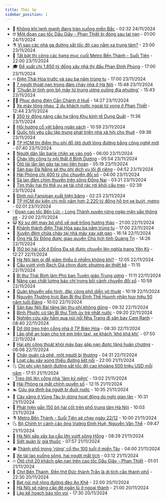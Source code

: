 ```yaml
---
title: Thời Sự
sidebar_position: 1
---
```


<!-- vnexpress-thoi-su:START -->
- 🦒 [Không khí lạnh mạnh đang tràn xuống miền Bắc](https://vnexpress.net/khong-khi-lanh-manh-dang-tran-xuong-mien-bac-4819684.html) - 02:32 24/11/2024
- 🤓 [Một đoạn cao tốc Dầu Giây - Phan Thiết bị đóng sau tai nạn](https://vnexpress.net/mot-doan-cao-toc-dau-giay-phan-thiet-bi-dong-sau-tai-nan-4819675.html) - 01:00 24/11/2024
- ⚗️ [Vì sao các nhà ga đường sắt tốc độ cao nằm xa trung tâm?](https://vnexpress.net/vi-sao-cac-nha-ga-duong-sat-toc-do-cao-nam-xa-trung-tam-4819571.html) - 23:00 23/11/2024
- 🌊 [Tất bật thi công các hạng mục cuối Metro Bến Thành - Suối Tiên](https://vnexpress.net/tat-bat-thi-cong-cac-hang-muc-cuoi-metro-ben-thanh-suoi-tien-4819565.html) - 22:00 23/11/2024
- 🎓 [Đề xuất chi 1.850 tỷ đồng xây nhà thi đấu Phan Đình Phùng](https://vnexpress.net/de-xuat-chi-1-850-ty-dong-xay-nha-thi-dau-phan-dinh-phung-4819642.html) - 17:00 23/11/2024
- 🔥 [Điện Thái Hòa trước và sau ba năm trùng tu](https://vnexpress.net/dien-thai-hoa-truoc-va-sau-ba-nam-trung-tu-4819320.html) - 17:00 23/11/2024
- 🦏 [7 người thoát nạn trong đám cháy nhà ở Hà Nội](https://vnexpress.net/7-nguoi-thoat-nan-trong-dam-chay-nha-o-ha-noi-4819609.html) - 15:48 23/11/2024
- 👺 [&#39;Chuẩn bị tinh gọn bộ máy từ trung ương xuống địa phương&#39;](https://vnexpress.net/chuan-bi-tinh-gon-bo-may-tu-trung-uong-xuong-dia-phuong-4819627.html) - 15:43 23/11/2024
- 🧑‍🏫 [Phục dựng điện Cần Chánh ở Huế](https://vnexpress.net/phuc-dung-dien-can-chanh-o-hue-4819610.html) - 14:27 23/11/2024
- 🚦 [Xe máy tông nhau, 2 du khách nước ngoài tử vong ở Phan Thiết](https://vnexpress.net/xe-may-tong-nhau-2-du-khach-nuoc-ngoai-tu-vong-o-phan-thiet-4819600.html) - 12:44 23/11/2024
- 🎉 [350 tỷ đồng nâng cấp hạ tầng Khu kinh tế Dung Quất](https://vnexpress.net/350-ty-dong-nang-cap-ha-tang-khu-kinh-te-dung-quat-4819593.html) - 11:36 23/11/2024
- 🦒 [Hồi hương cổ vật bằng ngân sách](https://vnexpress.net/hoi-huong-co-vat-bang-ngan-sach-4819564.html) - 10:59 23/11/2024
- 🤗 [Quốc hội yêu cầu tập trung phát triển nhà xã hội cho thuê](https://vnexpress.net/quoc-hoi-yeu-cau-tap-trung-phat-trien-nha-xa-hoi-cho-thue-4819553.html) - 09:36 23/11/2024
- 💼 [TP HCM thí điểm thu phí đỗ ôtô dưới lòng đường bằng công nghệ mới](https://vnexpress.net/tp-hcm-thi-diem-thu-phi-do-oto-duoi-long-duong-bang-cong-nghe-moi-4819520.html) - 07:40 23/11/2024
- 🤩 [Người dân lắp barie chặn xe vào ngõ](https://vnexpress.net/nguoi-dan-lap-barie-chan-xe-vao-ngo-4818179.html) - 06:00 23/11/2024
- 🤡 [Cháy lớn công ty nội thất ở Bình Dương](https://vnexpress.net/chay-lon-cong-ty-noi-that-o-binh-duong-4819513.html) - 05:54 23/11/2024
- 💯 [Ôtô tải lấn làn gây tai nạn liên hoàn](https://vnexpress.net/oto-tai-lan-lan-gay-tai-nan-lien-hoan-4819496.html) - 05:19 23/11/2024
- 👺 [Sân bay Đà Nẵng sẽ thu phí dịch vụ lối đi riêng](https://vnexpress.net/san-bay-da-nang-se-thu-phi-dich-vu-loi-di-rieng-4819316.html) - 04:52 23/11/2024
- 🌮 [Hải Phòng chi 400 tỷ cho chuyển đổi số](https://vnexpress.net/hai-phong-chi-400-ty-cho-chuyen-doi-so-4819346.html) - 04:00 23/11/2024
- 🥸 [Sà lan đâm chìm thuyền trên sông Đồng Nai](https://vnexpress.net/sa-lan-dam-chim-thuyen-tren-song-dong-nai-4819438.html) - 03:21 23/11/2024
- 🐻 [Tìm thấy hai thi thể vụ xe tải chở rác rơi khỏi cầu treo](https://vnexpress.net/tim-thay-hai-thi-the-vu-xe-tai-cho-rac-roi-khoi-cau-treo-4819427.html) - 02:39 23/11/2024
- 👀 [Đỉnh núi Fansipan xuất hiện băng](https://vnexpress.net/dinh-nui-fansipan-xuat-hien-bang-4819424.html) - 02:23 23/11/2024
- 🤔 [TP HCM dự kiến chi mỗi năm hơn 2.220 tỷ đồng hỗ trợ xe buýt, metro](https://vnexpress.net/tp-hcm-du-kien-chi-moi-nam-hon-2-220-ty-dong-ho-tro-xe-buyt-metro-4819331.html) - 02:01 23/11/2024
- 🕯 [Đoạn cao tốc Bến Lức - Long Thành xuyên rừng ngập mặn sắp thông xe](https://vnexpress.net/doan-cao-toc-ben-luc-long-thanh-xuyen-rung-ngap-man-sap-thong-xe-4818896.html) - 22:00 22/11/2024
- 😺 [Kỹ sư dệt may bỏ phố về quê trồng hương thảo](https://vnexpress.net/ky-su-det-may-bo-pho-ve-que-trong-huong-thao-4818733.html) - 21:00 22/11/2024
- 🦆 [Khánh thành điện Thái Hòa sau ba năm trùng tu](https://vnexpress.net/khanh-thanh-dien-thai-hoa-sau-ba-nam-trung-tu-4819337.html) - 17:00 22/11/2024
- 🧰 [Xuyên đêm chữa cháy tại nhà máy xay xát gạo](https://vnexpress.net/xuyen-dem-chua-chay-tai-nha-may-xay-xat-gao-4819360.html) - 16:14 22/11/2024
- 🦍 [Ông Hà Sỹ Đồng được giao quyền Chủ tịch tỉnh Quảng Trị](https://vnexpress.net/ong-ha-sy-dong-duoc-giao-quyen-chu-tich-tinh-quang-tri-4819342.html) - 14:26 22/11/2024
- 🧰 [150 bộ hài cốt ở Đống Đa sẽ được chuyển lên nghĩa trang Yên Kỳ](https://vnexpress.net/150-bo-hai-cot-o-dong-da-se-duoc-chuyen-len-nghia-trang-yen-ky-4819324.html) - 12:27 22/11/2024
- 💃 [Hà Nội làm gì để giảm thiểu ô nhiễm không khí?](https://vnexpress.net/ha-noi-lam-gi-de-giam-thieu-o-nhiem-khong-khi-4818893.html) - 12:05 22/11/2024
- 🧰 [Cầu vượt vịnh Rạch Giá chọn được phương án thiết kế](https://vnexpress.net/cau-vuot-vinh-rach-gia-chon-duoc-phuong-an-thiet-ke-4819315.html) - 11:15 22/11/2024
- 🚀 [Bí thư Thái Bình làm Phó ban Tuyên giáo Trung ương](https://vnexpress.net/bi-thu-thai-binh-lam-pho-ban-tuyen-giao-trung-uong-4819313.html) - 11:11 22/11/2024
- 🎊 [Nâng cao chất lượng báo chí trong bối cảnh chuyển đổi số](https://vnexpress.net/nang-cao-chat-luong-bao-chi-trong-boi-canh-chuyen-doi-so-4819294.html) - 10:59 22/11/2024
- 🤭 [Quân khuyển xếp hình, đặc công phô diễn võ thuật](https://vnexpress.net/quan-khuyen-xep-hinh-dac-cong-pho-dien-vo-thuat-4819224.html) - 10:19 22/11/2024
- 🤗 [Nguyên Thường trực Ban Bí thư Đinh Thế Huynh nhận huy hiệu 50 năm tuổi Đảng](https://vnexpress.net/nguyen-thuong-truc-ban-bi-thu-dinh-the-huynh-nhan-huy-hieu-50-nam-tuoi-dang-4819278.html) - 10:02 22/11/2024
- 🌈 [Sân bay Nội Bài tăng làn thu phí không dừng](https://vnexpress.net/san-bay-noi-bai-tang-lan-thu-phi-khong-dung-4819257.html) - 09:32 22/11/2024
- 🦣 [Bình Phước có tân Bí thư Tỉnh ủy trẻ nhất nước](https://vnexpress.net/binh-phuoc-co-tan-bi-thu-tinh-uy-tre-nhat-nuoc-4819250.html) - 09:20 22/11/2024
- 🎡 [Nghiên cứu xây hầm qua núi nối Nha Trang đi sân bay Cam Ranh](https://vnexpress.net/nghien-cuu-xay-ham-qua-nui-noi-nha-trang-di-san-bay-cam-ranh-4819206.html) - 08:40 22/11/2024
- 🦏 [Dỡ ôtô treo trên cổng nhà ở TP Biên Hòa](https://vnexpress.net/do-oto-treo-tren-cong-nha-o-tp-bien-hoa-4819204.html) - 08:30 22/11/2024
- 🎊 [Lắp ghế an toàn cho trẻ em trên taxi, xe khách &#39;khó khả khi&#39;](https://vnexpress.net/lap-ghe-an-toan-cho-tre-em-tren-taxi-xe-khach-kho-kha-khi-4818225.html) - 07:50 22/11/2024
- 🫶 [Hai phi công thoát khỏi máy bay gặp nạn được tặng huân chương](https://vnexpress.net/hai-phi-cong-thoat-khoi-may-bay-gap-nan-duoc-tang-huan-chuong-4819157.html) - 06:06 22/11/2024
- 🤔 [Cháy quán cà phê, một người bị thương](https://vnexpress.net/chay-quan-ca-phe-mot-nguoi-bi-thuong-4819125.html) - 04:31 22/11/2024
- 🤠 [Loạt cầu xây xong thiếu đường kết nối](https://vnexpress.net/loat-cau-xay-xong-thieu-duong-ket-noi-4818817.html) - 22:00 21/11/2024
- 🌜 [Chi phí vận hành đường sắt tốc độ cao khoảng 500 triệu USD mỗi năm](https://vnexpress.net/chi-phi-van-hanh-duong-sat-toc-do-cao-khoang-500-trieu-usd-moi-nam-4818818.html) - 17:51 21/11/2024
- 🕯 [Treo ôtô lên cổng nhà &#39;làm kỷ niệm&#39;](https://vnexpress.net/treo-oto-len-cong-nha-lam-ky-niem-4818815.html) - 13:02 21/11/2024
- 🤔 [Hải Phòng ra mắt chính quyền số](https://vnexpress.net/hai-phong-ra-mat-chinh-quyen-so-4818895.html) - 12:15 21/11/2024
- 🏊 [Cứu gia đình ba người bị đuối nước](https://vnexpress.net/cuu-gia-dinh-ba-nguoi-bi-duoi-nuoc-4818873.html) - 10:35 21/11/2024
- 🌮 [Cây xăng ở Vũng Tàu bị dừng hoạt động do nghi gian lận](https://vnexpress.net/cay-xang-so-3-le-hong-phong-tp-vung-tau-4818869.html) - 10:31 21/11/2024
- 🫣 [Phát hiện gần 150 bộ hài cốt trên phố trung tâm Hà Nội](https://vnexpress.net/phat-hien-gan-150-bo-hai-cot-tren-pho-trung-tam-ha-noi-4818872.html) - 10:03 21/11/2024
- ⚗️ [Metro Bến Thành - Suối Tiên sẽ chạy ngày 22/12](https://vnexpress.net/metro-ben-thanh-suoi-tien-se-chay-ngay-22-12-4818723.html) - 10:00 21/11/2024
- 🌜 [Bộ Chính trị cảnh cáo ông Vương Đình Huệ, Nguyễn Văn Thể](https://vnexpress.net/bo-chinh-tri-canh-cao-ong-vuong-dinh-hue-nguyen-van-the-4818864.html) - 09:47 21/11/2024
- 🌁 [Hà Nội sắp xây ba cầu lớn vượt sông Hồng](https://vnexpress.net/ha-noi-sap-xay-ba-cau-lon-vuot-song-hong-4818720.html) - 08:29 21/11/2024
- 🐲 [Siết quản lý giá thuốc](https://vnexpress.net/siet-quan-ly-gia-thuoc-4818639.html) - 07:57 21/11/2024
- ⛽️ [Thành phố trong &#39;rừng&#39; cổ thụ 100 tuổi ở miền Tây](https://vnexpress.net/thanh-pho-trong-rung-co-thu-100-tuoi-o-mien-tay-4818381.html) - 04:00 21/11/2024
- 🗽 [Xe tải lao xuống sông, hai người mất tích](https://vnexpress.net/xe-tai-lao-xuong-song-hai-nguoi-mat-tich-4818585.html) - 03:12 21/11/2024
- 🔥 [Ôtô chở 20 khách gặp nạn trên cao tốc Dầu Giây - Phan Thiết](https://vnexpress.net/oto-cho-20-khach-gap-nan-tren-cao-toc-dau-giay-phan-thiet-4818473.html) - 01:01 21/11/2024
- 💯 [Chợ Bến Thành, Đền thờ Đức thánh Trần là di tích cấp thành phố](https://vnexpress.net/cho-ben-thanh-den-tho-duc-thanh-tran-la-di-tich-cap-thanh-pho-4818472.html) - 22:30 20/11/2024
- 🦆 [Bạt núi mở rộng đường đèo An Khê](https://vnexpress.net/bat-nui-mo-rong-duong-deo-an-khe-4817875.html) - 22:00 20/11/2024
- 🫣 [Hà Nội sẽ nâng cấp đê ngăn lũ ở ngoại thành](https://vnexpress.net/ha-noi-se-nang-cap-de-ngan-lu-o-ngoai-thanh-4818468.html) - 21:00 20/11/2024
- 🤡 [Lập kế hoạch bảo tồn voi](https://vnexpress.net/lap-ke-hoach-bao-ton-voi-4818467.html) - 17:30 20/11/2024<!-- vnexpress-thoi-su:END -->